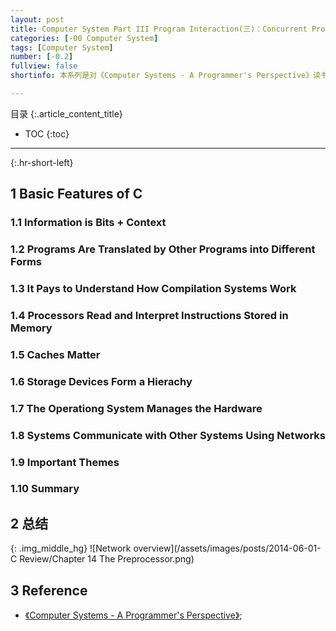```yaml
---
layout: post
title: Computer System Part III Program Interaction(三)：Concurrent Programming
categories: [-00 Computer System]
tags: [Computer System]
number: [-0.2]
fullview: false
shortinfo: 本系列是对《Computer Systems - A Programmer's Perspective》读书总结，作为计算机科学其他课程的基础。本文是第2篇笔记-概述。

---
```

目录
{:.article_content_title}


* TOC
{:toc}

---
{:.hr-short-left}

## 1 Basic Features of C ##

### 1.1 Information is Bits + Context ###

### 1.2 Programs Are Translated by Other Programs into Different Forms ###

### 1.3 It Pays to Understand How Compilation Systems Work ##

### 1.4 Processors Read and Interpret Instructions Stored in Memory ###

### 1.5 Caches Matter ###

### 1.6 Storage Devices Form a Hierachy ###

### 1.7 The Operationg System Manages the Hardware ###

### 1.8 Systems Communicate with Other Systems Using Networks ###

### 1.9 Important Themes ###

### 1.10 Summary ###

## 2 总结 ##

{: .img_middle_hg}
![Network overview](/assets/images/posts/2014-06-01-C Review/Chapter 14 The Preprocessor.png)


## 3 Reference ##

- [《Computer Systems - A Programmer's Perspective》](https://www.amazon.com/Computer-Systems-Programmers-Perspective-2nd/dp/0136108040);





